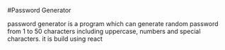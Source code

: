 #Password Generator

password generator is a program which can generate random password from 1 to 50 characters including uppercase, numbers and special characters. it is build using react
